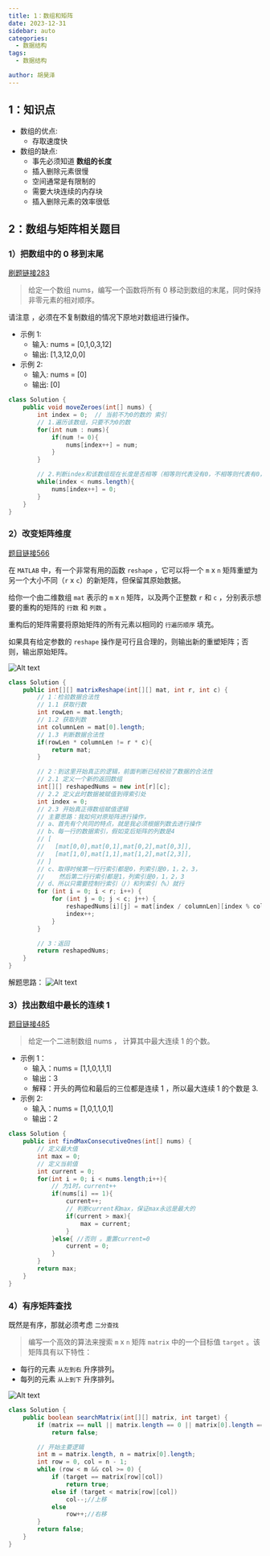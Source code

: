 ```yaml
---
title: 1：数组和矩阵
date: 2023-12-31
sidebar: auto
categories:
  - 数据结构
tags:
  - 数据结构

author: 胡昊泽
---
```


## 1：知识点

- 数组的优点:
  - 存取速度快
- 数组的缺点:
  - 事先必须知道 **数组的长度**
  - 插入删除元素很慢
  - 空间通常是有限制的
  - 需要大块连续的内存块
  - 插入删除元素的效率很低
  
## 2：数组与矩阵相关题目

### 1）把数组中的 0 移到末尾

[刷题链接283](https://leetcode.cn/problems/move-zeroes/?utm_source=LCUS&utm_medium=ip_redirect&utm_campaign=transfer2china)

> 给定一个数组 nums，编写一个函数将所有 0 移动到数组的末尾，同时保持非零元素的相对顺序。

请注意 ，必须在不复制数组的情况下原地对数组进行操作。

- 示例 1:
  - 输入: nums = [0,1,0,3,12]
  - 输出: [1,3,12,0,0]
- 示例 2:
  - 输入: nums = [0]
  - 输出: [0]

```java
class Solution {
    public void moveZeroes(int[] nums) {
        int index = 0;  // 当前不为0的数的 索引
        // 1.遍历该数组，只要不为0的数
        for(int num : nums){
            if(num != 0){
                nums[index++] = num;
            }
        }

        // 2.判断index和该数组现在长度是否相等（相等则代表没有0，不相等则代表有0，然后右边进行0填充）
        while(index < nums.length){
            nums[index++] = 0;
        }
    }
}
```

### 2）改变矩阵维度

[题目链接566](https://leetcode.cn/problems/reshape-the-matrix/description/)

在 `MATLAB` 中，有一个非常有用的函数 `reshape` ，它可以将一个 `m` x `n` 矩阵重塑为另一个大小不同（`r` x `c`）的新矩阵，但保留其原始数据。

给你一个由二维数组 `mat` 表示的 `m` x `n` 矩阵，以及两个正整数 `r` 和 `c` ，分别表示想要的重构的矩阵的 `行数` 和 `列数` 。

重构后的矩阵需要将原始矩阵的所有元素以相同的 `行遍历顺序` 填充。

如果具有给定参数的 `reshape` 操作是可行且合理的，则输出新的重塑矩阵；否则，输出原始矩阵。

![Alt text](./assets/image.png)

```java
class Solution {
    public int[][] matrixReshape(int[][] mat, int r, int c) {
        // 1：检验数据合法性
        // 1.1 获取行数
        int rowLen = mat.length;
        // 1.2 获取列数
        int columnLen = mat[0].length;
        // 1.3 判断数据合法性
        if(rowLen * columnLen != r * c){
            return mat;
        }

        // 2：到这里开始真正的逻辑，前面判断已经校验了数据的合法性
        // 2.1 定义一个新的返回数组
        int[][] reshapedNums = new int[r][c];
        // 2.2 定义此时数据被赋值到得索引处
        int index = 0;
        // 2.3 开始真正得数组赋值逻辑
        // 主要思路：我如何对原矩阵进行操作，
        // a、首先有个共同的特点，就是我必须根据列数去进行操作
        // b、每一行的数据索引，假如变后矩阵的列数是4
        // [
        //   [mat[0,0],mat[0,1],mat[0,2],mat[0,3]],
        //   [mat[1,0],mat[1,1],mat[1,2],mat[2,3]],
        // ]
        // c、取得时候第一行行索引都是0，列索引是0，1，2，3，
        //    然后第二行行索引都是1，列索引是0，1，2，3
        // d、所以只需要控制行索引（/）和列索引（%）就行
        for (int i = 0; i < r; i++) {
            for (int j = 0; j < c; j++) {
                reshapedNums[i][j] = mat[index / columnLen][index % columnLen];
                index++;
            }
        }

        // 3：返回
        return reshapedNums;
    }
}
```

解题思路：
![Alt text](./assets/image1.png)

### 3）找出数组中最长的连续 1

[题目链接485](https://leetcode.cn/problems/max-consecutive-ones/description/)

> 给定一个二进制数组 nums ， 计算其中最大连续 1 的个数。

- 示例 1：
  - 输入：nums = [1,1,0,1,1,1]
  - 输出：3
  - 解释：开头的两位和最后的三位都是连续 1 ，所以最大连续 1 的个数是 3.
- 示例 2:
  - 输入：nums = [1,0,1,1,0,1]
  - 输出：2


```java
class Solution {
    public int findMaxConsecutiveOnes(int[] nums) {
        // 定义最大值
        int max = 0;
        // 定义当前值
        int current = 0;
        for(int i = 0; i < nums.length;i++){
            // 为1时，current++
            if(nums[i] == 1){
                current++;
                // 判断current和max，保证max永远是最大的
                if(current > max){
                    max = current;
                }
            }else{ //否则 。重置current=0
                current = 0;
            }
        }
        return max;
    }
}
```

### 4）有序矩阵查找

既然是有序，那就必须考虑 `二分查找`

> 编写一个高效的算法来搜索 `m` x `n` 矩阵 `matrix` 中的一个目标值 `target` 。该矩阵具有以下特性：

- 每行的元素 `从左到右` 升序排列。
- 每列的元素 `从上到下` 升序排列。

![Alt text](./assets/image2.png)

```java
class Solution {
    public boolean searchMatrix(int[][] matrix, int target) {
        if (matrix == null || matrix.length == 0 || matrix[0].length == 0)
            return false;

        // 开始主要逻辑
        int m = matrix.length, n = matrix[0].length;
        int row = 0, col = n - 1;
        while (row < m && col >= 0) {
            if (target == matrix[row][col])
                return true;
            else if (target < matrix[row][col])
                col--;//上移
            else
                row++;//右移
        }
        return false;
    }
}
```
